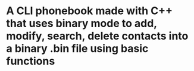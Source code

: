 # A CLI phonebook made with C++ that uses binary mode to add, modify, search, delete contacts into a binary .bin file using basic functions
